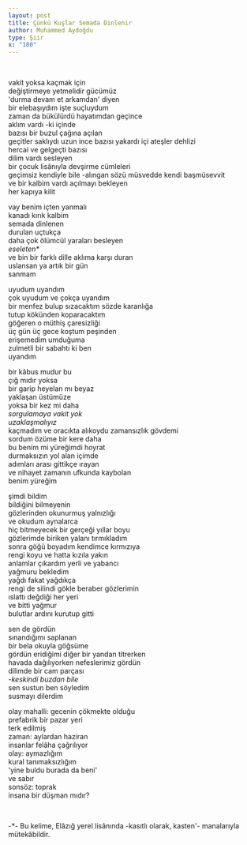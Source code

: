 ```yaml
---
layout: post
title: Çünkü Kuşlar Semada Dinlenir
author: Muhammed Aydoğdu
type: Şiir
x: "180"
---
```


<br/>

vakit yoksa kaçmak için  
değiştirmeye yetmelidir gücümüz  
'durma devam et arkamdan' diyen  
bir elebaşıydım işte suçluydum  
zaman da bükülürdü hayatımdan geçince  
aklım vardı -ki içinde  
bazısı bir buzul çağına açılan  
geçitler saklıydı uzun ince 
bazısı yakardı içi ateşler dehlizi  
hercai ve gelgeçti bazısı  
dilim vardı sesleyen  
bir çocuk lisânıyla devşirme cümleleri  
geçimsiz kendiyle bile -alıngan
sözü müsvedde 
kendi başmüsevvit  
ve bir kalbim vardı açılmayı bekleyen   
her kapıya kilit  

vay benim içten yanmalı  
kanadı kırık kalbim  
semada dinlenen  
durulan uçtukça  
daha çok ölümcül yaraları besleyen  
_eseleten*_  
ve bin bir farklı dille aklıma karşı duran  
uslansan ya artık bir gün  
sanmam  

uyudum uyandım  
çok uyudum ve çokça uyandım  
bir menfez bulup sızacaktım sözde karanlığa  
tutup kökünden koparacaktım  
göğeren o müthiş çaresizliği  
üç gün üç gece koştum peşinden  
erişemedim umduğuma  
zulmetli bir sabahtı ki ben  
uyandım  

bir kâbus mudur bu  
çığ mıdır yoksa  
bir garip heyelan mı beyaz  
yaklaşan üstümüze  
yoksa bir kez mi daha  
_sorgulamaya vakit yok_  
_uzaklaşmalıyız_  
kaçmadım ve oracıkta alıkoydu
zamansızlık gövdemi  
sordum özüme bir kere daha  
bu benim mi yüreğimdi hoyrat  
durmaksızın yol alan içimde  
adımları arası gittikçe ırayan  
ve nihayet zamanın ufkunda kaybolan  
benim yüreğim  

şimdi bildim  
bildiğini bilmeyenin  
gözlerinden okunurmuş yalnızlığı  
ve okudum aynalarca  
hiç bitmeyecek bir gerçeği yıllar boyu  
gözlerimde biriken yalanı tırmıkladım  
sonra göğü boyadım kendimce kırmızıya  
rengi koyu ve hatta kızıla yakın  
anlamlar çıkardım yerli ve yabancı  
yağmuru bekledim  
yağdı fakat yağdıkça  
rengi de silindi gökle beraber gözlerimin  
ıslattı değdiği her yeri  
ve bitti yağmur  
bulutlar ardını kurutup gitti  

sen de gördün  
sınandığımı saplanan  
bir bela okuyla göğsüme  
gördün eridiğimi diğer bir yandan titrerken  
havada dağılıyorken nefeslerimiz gördün  
dilimde bir cam parçası  
_-keskindi buzdan bile_  
sen sustun ben söyledim  
susmayı dilerdim  

olay mahalli: gecenin çökmekte olduğu  
prefabrik bir pazar yeri  
terk edilmiş  
zaman: aylardan haziran  
insanlar felâha çağrılıyor  
olay: aymazlığım  
kural tanımaksızlığım  
'yine buldu burada da beni'  
ve sabır  
sonsöz: toprak  
insana bir düşman mıdır?  

<br/>

-*- Bu kelime, Elâzığ yerel lisânında -kasıtlı olarak, kasten'- manalarıyla mütekâbildir.
